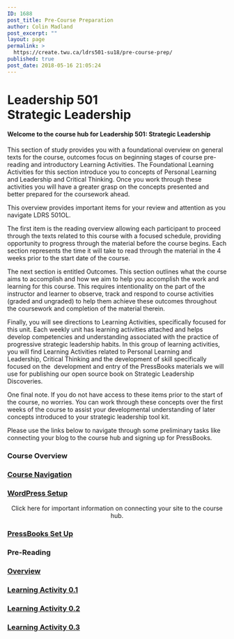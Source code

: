 ```yaml
---
ID: 1688
post_title: Pre-Course Preparation
author: Colin Madland
post_excerpt: ""
layout: page
permalink: >
  https://create.twu.ca/ldrs501-su18/pre-course-prep/
published: true
post_date: 2018-05-16 21:05:24
---
```

<!--themify_builder_static--><h1>Leadership 501<br/>Strategic Leadership</h1>
 <h4>Welcome to the course hub for Leadership 501: Strategic Leadership</h4> <p>This section of study provides you with a foundational overview on general texts for the course, outcomes focus on beginning stages of course pre-reading and introductory Learning Activities. The Foundational Learning Activities for this section introduce you to concepts of Personal Learning and Leadership and Critical Thinking. Once you work through these activities you will have a greater grasp on the concepts presented and better prepared for the coursework ahead.</p> <p>This overview provides important items for your review and attention as you navigate LDRS 501OL.</p> <p>The first item is the reading overview allowing each participant to proceed through the texts related to this course with a focused schedule, providing opportunity to progress through the material before the course begins. Each section represents the time it will take to read through the material in the 4 weeks prior to the start date of the course.</p> <p>The next section is entitled Outcomes. This section outlines what the course aims to accomplish and how we aim to help you accomplish the work and learning for this course. This requires intentionality on the part of the instructor and learner to observe, track and respond to course activities (graded and ungraded) to help them achieve these outcomes throughout the coursework and completion of the material therein.</p> <p>Finally, you will see directions to Learning Activities, specifically focused for this unit. Each weekly unit has learning activities attached and helps develop competencies and understanding associated with the practice of progressive strategic leadership habits. In this group of learning activities, you will find Learning Activities related to Personal Learning and Leadership, Critical Thinking and the development of skill specifically focused on the  development and entry of the PressBooks materials we will use for publishing our open source book on Strategic Leadership Discoveries.</p> <p>One final note. If you do not have access to these items prior to the start of the course, no worries. You can work through these concepts over the first weeks of the course to assist your developmental understanding of later concepts introduced to your strategic leadership tool kit.</p>
 <p>Please use the links below to navigate through some preliminary tasks like connecting your blog to the course hub and signing up for PressBooks.</p>
 
 
 
 
 <h3>Course Overview</h3> 
 
 
 <a href="https://create.twu.ca/ldrs501-su18/navigating-a-connected-course/" > 
 
 </a> 
 <h3><a href="https://create.twu.ca/ldrs501-su18/navigating-a-connected-course/">Course Navigation</a></h3> 
 
 
 <a href="https://create.twu.ca/ldrs501-su18/wordpress-settings/" > 
 
 </a> 
 <h3><a href="https://create.twu.ca/ldrs501-su18/wordpress-settings/">WordPress Setup</a></h3> <p style="text-align: center;">Click here for important information on connecting your site to the course hub.</p> 
 
 
 <a href="https://create.twu.ca/ldrs501-su18/accessing-pressbooks" > 
 
 </a> 
 <h3><a href="https://create.twu.ca/ldrs501-su18/accessing-pressbooks">PressBooks Set Up</a></h3> 
 
<h3>Pre-Reading<br/></h3>
 
 <a href="https://create.twu.ca/ldrs501-su18/week-0/" > 
 
 </a> 
 <h3><a href="https://create.twu.ca/ldrs501-su18/week-0/">Overview</a></h3> 
 
 
 <a href="https://create.twu.ca/ldrs501-su18/activity-0-1/" > 
 
 </a> 
 <h3><a href="https://create.twu.ca/ldrs501-su18/activity-0-1/">Learning Activity 0.1</a></h3> 
 
 
 <a href="https://create.twu.ca/ldrs501-su18/activity-0-2" > 
 
 </a> 
 <h3><a href="https://create.twu.ca/ldrs501-su18/activity-0-2">Learning Activity 0.2</a></h3> 
 
 
 <a href="https://create.twu.ca/ldrs501-su18/activity-0-2" > 
 
 </a> 
 <h3><a href="https://create.twu.ca/ldrs501-su18/activity-0-2">Learning Activity 0.3</a></h3><!--/themify_builder_static-->